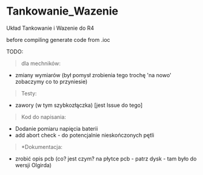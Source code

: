 # Tankowanie_Wazenie
Układ Tankowanie i Wazenie do R4

before compiling generate code from .ioc

TODO:

>dla mechników:
  - zmiany wymiarów (był pomysł zrobienia tego trochę 'na nowo' zobaczymy co to przyniesie)
>Testy:
  - zawory (w tym szybkozłączka) [jest Issue do tego]
>Kod do napisania:
  - Dodanie pomiaru napięcia baterii
  - add abort check - do potencjalnie nieskończonych pętli
>*Dokumentacja:
  - zrobić opis pcb (co? jest czym? na płytce pcb - patrz dysk - tam było do wersji Olgirda)
